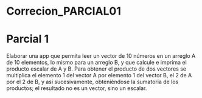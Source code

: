 # Correcion_PARCIAL01


# Parcial 1

Elaborar una app que permita leer un vector de 10 números en un arreglo A de 10 elementos, lo mismo para un arreglo B, y que calcule e imprima el producto escalar de A y B. Para obtener el producto de dos vectores se multiplica el elemento 1 del vector A por elemento 1 del vector B, el 2 de A por el 2 de B, y así sucesivamente, obteniéndose la sumatoria de los productos; el resultado no es un vector, sino un escalar.
